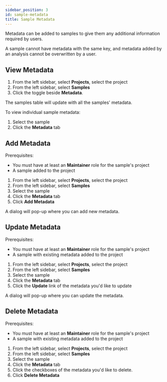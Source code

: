 ```yaml
---
sidebar_position: 3
id: sample-metadata
title: Sample Metadata
---
```


Metadata can be added to samples to give them any additional information required by users.

A sample cannot have metadata with the same key, and metadata added by an analysis cannot be overwritten by a user.

## View Metadata

1. From the left sidebar, select **Projects**, select the project
2. From the left sidebar, select **Samples**
3. Click the toggle beside **Metadata**.

The samples table will update with all the samples' metadata.

To view individual sample metadata:

1. Select the sample
2. Click the **Metadata** tab

## Add Metadata

Prerequisites:

- You must have at least an **Maintainer** role for the sample's project
- A sample added to the project

1. From the left sidebar, select **Projects**, select the project
2. From the left sidebar, select **Samples**
3. Select the sample
4. Click the **Metadata** tab
5. Click **Add Metadata**

A dialog will pop-up where you can add new metadata.

## Update Metadata

Prerequisites:

- You must have at least an **Maintainer** role for the sample's project
- A sample with existing metadata added to the project

1. From the left sidebar, select **Projects**, select the project
2. From the left sidebar, select **Samples**
3. Select the sample
4. Click the **Metadata** tab
5. Click the **Update** link of the metadata you'd like to update

A dialog will pop-up where you can update the metadata.

## Delete Metadata

Prerequisites:

- You must have at least an **Maintainer** role for the sample's project
- A sample with existing metadata added to the project

1. From the left sidebar, select **Projects**, select the project
2. From the left sidebar, select **Samples**
3. Select the sample
4. Click the **Metadata** tab
5. Click the checkboxes of the metadata you'd like to delete.
6. Click **Delete Metadata**
